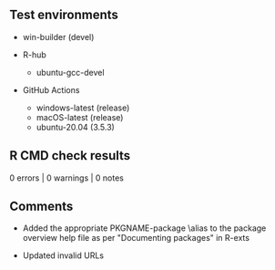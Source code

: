 ## Test environments

* win-builder (devel)

* R-hub
    * ubuntu-gcc-devel

* GitHub Actions
    * windows-latest (release)
    * macOS-latest (release)
    * ubuntu-20.04 (3.5.3)

## R CMD check results

0 errors | 0 warnings | 0 notes

## Comments

* Added the appropriate PKGNAME-package \alias to the package overview help file
  as per "Documenting packages" in R-exts

* Updated invalid URLs
